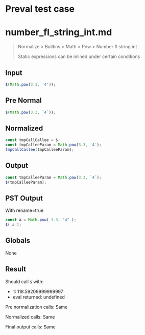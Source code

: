 # Preval test case

# number_fl_string_int.md

> Normalize > Builtins > Math > Pow > Number fl string int
>
> Static expressions can be inlined under certain conditions

## Input

`````js filename=intro
$(Math.pow(3.3, '4'));
`````

## Pre Normal


`````js filename=intro
$(Math.pow(3.3, `4`));
`````

## Normalized


`````js filename=intro
const tmpCallCallee = $;
const tmpCalleeParam = Math.pow(3.3, `4`);
tmpCallCallee(tmpCalleeParam);
`````

## Output


`````js filename=intro
const tmpCalleeParam = Math.pow(3.3, `4`);
$(tmpCalleeParam);
`````

## PST Output

With rename=true

`````js filename=intro
const a = Math.pow( 3.3, "4" );
$( a );
`````

## Globals

None

## Result

Should call `$` with:
 - 1: 118.59209999999997
 - eval returned: undefined

Pre normalization calls: Same

Normalized calls: Same

Final output calls: Same
